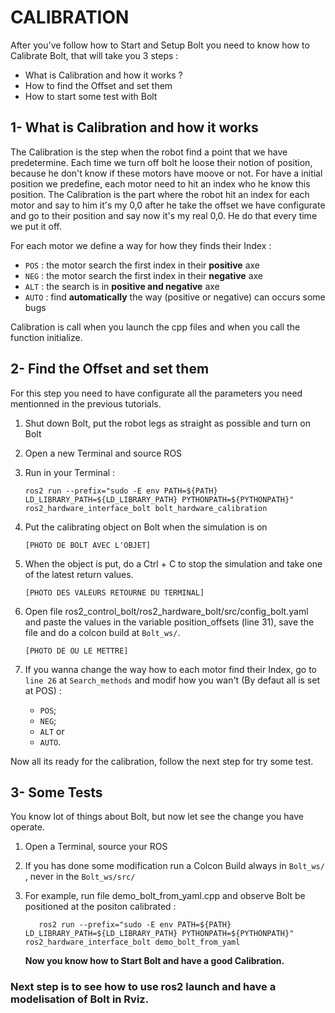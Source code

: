 # CALIBRATION

After you've follow how to Start and Setup Bolt you need to know how to Calibrate Bolt, that will take you 3 steps :

- What is Calibration and how it works ?
- How to find the Offset and set them
- How to start some test with Bolt 


## 1- What is Calibration and how it works 

The Calibration is the step when the robot find a point that we have predetermine. Each time we turn off bolt he loose their notion of position, because he don't know if these motors have moove or not. For have a initial position we predefine, each motor need to hit an index who he know this position. The Calibration is the part where the robot hit an index for each motor and say to him it's my 0,0 after he take the offset we have configurate and go to their position and say now it's my real 0,0. He do that every time we put it off. 

For each motor we define a way for how they finds their Index :

  -  `POS` : the motor search the first index in their **positive** axe 
  -  `NEG` : the motor search the first index in their **negative** axe
  -  `ALT` : the search is in **positive and negative** axe
  -  `AUTO` : find **automatically** the way (positive or negative) can occurs some bugs
  
Calibration is call when you launch the cpp files and when you call the function initialize. 


## 2- Find the Offset and set them 

For this step you need to have configurate all the parameters you need mentionned in the previous tutorials. 

1)  Shut down Bolt, put the robot legs as straight as possible and turn on Bolt

2)  Open a new Terminal and source ROS   

3)  Run in your Terminal :

        ros2 run --prefix="sudo -E env PATH=${PATH} LD_LIBRARY_PATH=${LD_LIBRARY_PATH} PYTHONPATH=${PYTHONPATH}" ros2_hardware_interface_bolt bolt_hardware_calibration
       
4)  Put the calibrating object on Bolt when the simulation is on

        [PHOTO DE BOLT AVEC L'OBJET]
        
5)  When the object is put, do a Ctrl + C to stop the simulation and take one of the latest return values.

        [PHOTO DES VALEURS RETOURNE DU TERMINAL]
        
6)  Open file ros2_control_bolt/ros2_hardware_bolt/src/config_bolt.yaml and paste the values in the variable position_offsets (line 31), save the file and do a colcon build at `Bolt_ws/`.

        [PHOTO DE OU LE METTRE]
        
7)  If you wanna change the way how to each motor find their Index, go to `line 26` at `Search_methods` and modif how you wan't (By defaut all is set at POS) :

      - `POS`;
      - `NEG`;
      - `ALT` or 
      - `AUTO`.
       
Now all its ready for the calibration, follow the next step for try some test.

## 3- Some Tests

You know lot of things about Bolt, but now let see the change you have operate. 

1) Open a Terminal, source your ROS 

3) If you has done some modification run a Colcon Build always in `Bolt_ws/` , never in the `Bolt_ws/src/` 

8)  For example, run file demo_bolt_from_yaml.cpp and observe Bolt be positioned at the positon calibrated :  
   
   		   ros2 run --prefix="sudo -E env PATH=${PATH} LD_LIBRARY_PATH=${LD_LIBRARY_PATH} PYTHONPATH=${PYTHONPATH}" ros2_hardware_interface_bolt demo_bolt_from_yaml
    **Now you know how to Start Bolt and have a good Calibration.**

### Next step is to see how to use ros2 launch and have a modelisation of Bolt in Rviz. 
